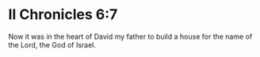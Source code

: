 # II Chronicles 6:7

Now it was in the heart of David my father to build a house for the name of the Lord, the God of Israel.
